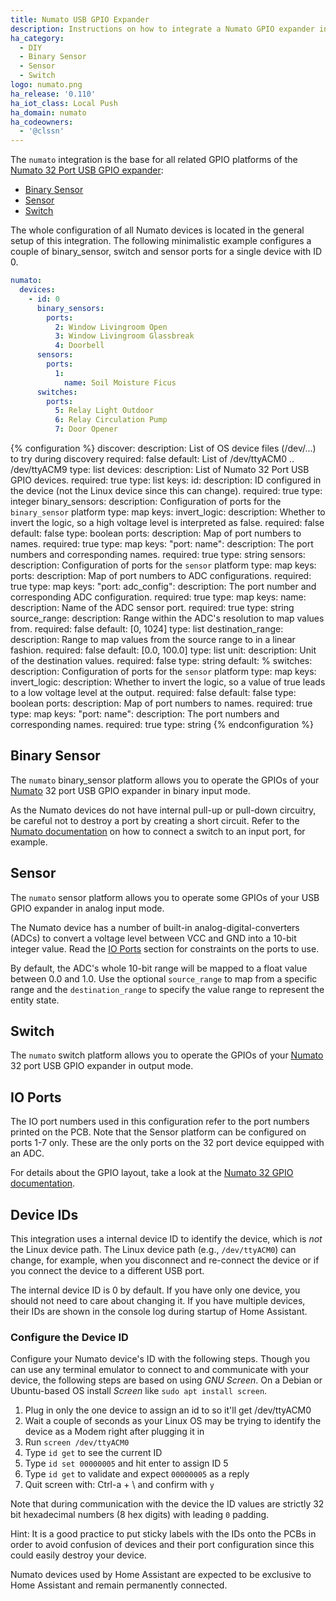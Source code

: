```yaml
---
title: Numato USB GPIO Expander
description: Instructions on how to integrate a Numato GPIO expander into Home Assistant.
ha_category:
  - DIY
  - Binary Sensor
  - Sensor
  - Switch
logo: numato.png
ha_release: '0.110'
ha_iot_class: Local Push
ha_domain: numato
ha_codeowners:
  - '@clssn'
---
```


The `numato` integration is the base for all related GPIO platforms of the
[Numato 32 Port USB GPIO expander](https://numato.com/product/32-channel-usb-gpio-module-with-analog-inputs):

- [Binary Sensor](#binary-sensor)
- [Sensor](#sensor)
- [Switch](#switch)

The whole configuration of all Numato devices is located in the general setup
of this integration. The following minimalistic example configures a couple of
binary_sensor, switch and sensor ports for a single device with ID 0.

```yaml
numato:
  devices:
    - id: 0
      binary_sensors:
        ports:
          2: Window Livingroom Open
          3: Window Livingroom Glassbreak
          4: Doorbell
      sensors:
        ports:
          1:
            name: Soil Moisture Ficus
      switches:
        ports:
          5: Relay Light Outdoor
          6: Relay Circulation Pump
          7: Door Opener
```

{% configuration %}
discover:
  description: List of OS device files (/dev/...) to try during discovery
  required: false
  default: List of /dev/ttyACM0 .. /dev/ttyACM9
  type: list
devices:
  description: List of Numato 32 Port USB GPIO devices.
  required: true
  type: list
  keys:
    id:
      description: ID configured in the device (not the Linux device since this can change).
      required: true
      type: integer
    binary_sensors:
      description: Configuration of ports for the `binary_sensor` platform
      type: map
      keys:
        invert_logic:
          description: Whether to invert the logic, so a high voltage level is interpreted as false.
          required: false
          default: false
          type: boolean
        ports:
          description: Map of port numbers to names.
          required: true
          type: map
          keys:
            "port: name":
              description: The port numbers and corresponding names.
              required: true
              type: string
    sensors:
      description: Configuration of ports for the `sensor` platform
      type: map
      keys:
        ports:
          description: Map of port numbers to ADC configurations.
          required: true
          type: map
          keys:
            "port: adc_config":
              description: The port number and corresponding ADC configuration.
              required: true
              type: map
              keys:
                name:
                  description: Name of the ADC sensor port.
                  required: true
                  type: string
                source_range:
                  description: Range within the ADC's resolution to map values from.
                  required: false
                  default: [0, 1024]
                  type: list
                destination_range:
                  description: Range to map values from the source range to in a linear fashion.
                  required: false
                  default: [0.0, 100.0]
                  type: list
                unit:
                  description: Unit of the destination values.
                  required: false
                  type: string
                  default: \%
    switches:
      description: Configuration of ports for the `sensor` platform
      type: map
      keys:
        invert_logic:
          description: Whether to invert the logic, so a value of true leads to a low voltage level at the output.
          required: false
          default: false
          type: boolean
        ports:
          description: Map of port numbers to names.
          required: true
          type: map
          keys:
            "port: name":
              description: The port numbers and corresponding names.
              required: true
              type: string
{% endconfiguration %}

## Binary Sensor

The `numato` binary_sensor platform allows you to operate the GPIOs of your
[Numato](https://numato.com) 32 port USB GPIO expander in binary input mode.

<div class='note warning'>

As the Numato devices do not have internal pull-up or pull-down circuitry,
be careful not to destroy a port by creating a short circuit. Refer to the
[Numato documentation](https://numato.com/docs/32-channel-usb-gpio-module-with-analog-inputs/#gpio-with-switches-8)
on how to connect a switch to an input port, for example.

</div>

## Sensor

The `numato` sensor platform allows you to operate some GPIOs of your USB GPIO
expander in analog input mode.

The Numato device has a number of built-in analog-digital-converters (ADCs) to
convert a voltage level between VCC and GND into a 10-bit integer value. Read
the [IO Ports](#io-ports) section for constraints on the ports to use.

By default, the ADC's whole 10-bit range will be mapped to a float value between
0.0 and 1.0. Use the optional `source_range` to map from a specific range and
the `destination_range` to specify the value range to represent the entity
state.

## Switch

The `numato` switch platform allows you to operate the GPIOs of your
[Numato](https://numato.com) 32 port USB GPIO expander in output mode.

## IO Ports

The IO port numbers used in this configuration refer to the port numbers
printed on the PCB. Note that the Sensor platform can be configured on ports
1-7 only. These are the only ports on the 32 port device equipped with an ADC.

For details about the GPIO layout, take a look at the [Numato 32 GPIO
documentation](https://numato.com/docs/32-channel-usb-gpio-module-with-analog-inputs).

## Device IDs

This integration uses a internal device ID to identify the device, which is
_not_ the Linux device path. The Linux device path (e.g., `/dev/ttyACM0`) can
change, for example, when you disconnect and re-connect the device or if you
connect the device to a different USB port.

The internal device ID is 0 by default. If you have only one device, you should
not need to care about changing it. If you have multiple devices, their IDs are
shown in the console log during startup of Home Assistant.

### Configure the Device ID

Configure your Numato device's ID with the following steps. Though you can use
any terminal emulator to connect to and communicate with your device, the
following steps are based on using _GNU Screen_. On a Debian or Ubuntu-based OS
install _Screen_ like `sudo apt install screen`.

1. Plug in only the one device to assign an id to so it'll get /dev/ttyACM0
2. Wait a couple of seconds as your Linux OS may be trying to identify the
   device as a Modem right after plugging it in
3. Run `screen /dev/ttyACM0`
4. Type `id get` to see the current ID
5. Type `id set 00000005` and hit enter to assign ID 5
6. Type `id get` to validate and expect `00000005` as a reply
7. Quit screen with: Ctrl-a + \ and confirm with `y`

Note that during communication with the device the ID values are strictly 32
bit hexadecimal numbers (8 hex digits) with leading `0` padding.

Hint: It is a good practice to put sticky labels with the IDs onto the PCBs in
order to avoid confusion of devices and their port configuration since this
could easily destroy your device.

<div class='note warning'>
Numato devices used by Home Assistant are expected to be exclusive to Home
Assistant and remain permanently connected.
</div>
